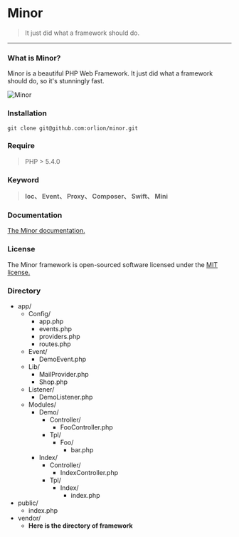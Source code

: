 # Minor
> It just did what a framework should do.

***
### What is Minor?
Minor is a beautiful PHP Web Framework. It just did what a framework should do, so it's stunningly fast.

![Minor](http://i4.buimg.com/678554b000f6be7f.png)

### Installation
`git clone git@github.com:orlion/minor.git`

### Require
>PHP > 5.4.0

### Keyword
>**Ioc、 Event、 Proxy、 Composer、 Swift、 Mini**

### Documentation
[The Minor documentation.](http://www.cnblogs.com/orlion/category/837776.html)

### License
The Minor framework is open-sourced software licensed under the [MIT license.](https://opensource.org/licenses/MIT)

### Directory

<ul>
	<li>app/
		<ul>
			<li>Config/
				<ul>
					<li>app.php</li>
					<li>events.php</li>
					<li>providers.php</li>
					<li>routes.php</li>
				</ul>
			</li>
			<li>Event/
				<ul>
					<li>DemoEvent.php</li>
				</ul>
			</li>
			<li>Lib/
				<ul>
					<li>MailProvider.php</li>
					<li>Shop.php</li>
				</ul>
			</li>
			<li>Listener/
				<ul>
					<li>DemoListener.php</li>
				</ul>
			</li>
			<li>Modules/
				<ul>
					<li>Demo/
						<ul>
							<li>Controller/
								<ul>
									<li>FooController.php</li>
								</ul>
							</li>
							<li>Tpl/
								<ul>
									<li>Foo/
										<ul>
											<li>bar.php</li>
										</ul>
									</li>
								</ul>
							</li>
						</ul>
					</li>
					<li>Index/
						<ul>
							<li>Controller/
								<ul>
									<li>IndexController.php</li>
								</ul>
							</li>
							<li>Tpl/
								<ul>
									<li>Index/
										<ul>
											<li>index.php</li>
										</ul>
									</li>
								</ul>
							</li>
						</ul>
					</li>
				</ul>
			</li>
		</ul>
	</li>
	<li>public/
		<ul>
			<li>index.php</li>
		</ul>
	</li>
	<li>vendor/
		<ul><li><b>Here is the directory of framework</b></li></ul>
	</li>
</ul>
